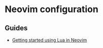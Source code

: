 # Neovim configuration

## Guides

- [Getting started using Lua in Neovim](https://github.com/nanotee/nvim-lua-guide)
